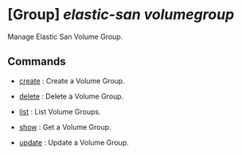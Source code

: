# [Group] _elastic-san volumegroup_

Manage Elastic San Volume Group.

## Commands

- [create](/Commands/elastic-san/volumegroup/_create.md)
: Create a Volume Group.

- [delete](/Commands/elastic-san/volumegroup/_delete.md)
: Delete a Volume Group.

- [list](/Commands/elastic-san/volumegroup/_list.md)
: List Volume Groups.

- [show](/Commands/elastic-san/volumegroup/_show.md)
: Get a Volume Group.

- [update](/Commands/elastic-san/volumegroup/_update.md)
: Update a Volume Group.
